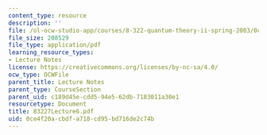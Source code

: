 ```yaml
---
content_type: resource
description: ''
file: /ol-ocw-studio-app/courses/8-322-quantum-theory-ii-spring-2003/0ce4f20acbdfa718cd95bd716de2c74b_83227Lecture6.pdf
file_size: 208529
file_type: application/pdf
learning_resource_types:
- Lecture Notes
license: https://creativecommons.org/licenses/by-nc-sa/4.0/
ocw_type: OCWFile
parent_title: Lecture Notes
parent_type: CourseSection
parent_uid: c189d45e-cdd5-94e5-62db-7183011a30e1
resourcetype: Document
title: 83227Lecture6.pdf
uid: 0ce4f20a-cbdf-a718-cd95-bd716de2c74b
---
```


